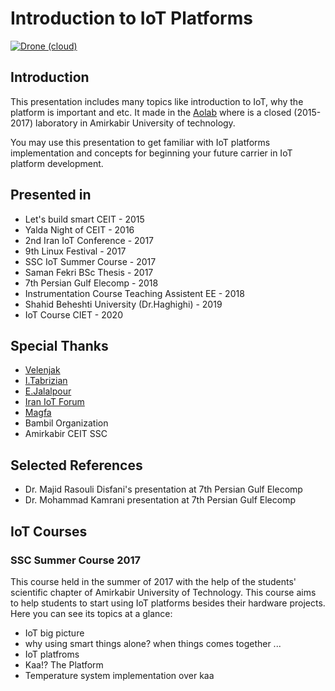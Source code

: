 # Introduction to IoT Platforms
[![Drone (cloud)](https://img.shields.io/drone/build/1995parham/Platform101.svg?style=flat-square&logo=drone)](https://cloud.drone.io/1995parham/Platform101)

## Introduction

This presentation includes many topics like introduction to IoT, why the platform is important and etc.
It made in the [Aolab](http://aolab.github.io/) where is a closed (2015-2017) laboratory in Amirkabir University of technology.

You may use this presentation to get familiar with IoT platforms implementation and concepts
for beginning your future carrier in IoT platform development.

## Presented in

- Let's build smart CEIT - 2015
- Yalda Night of CEIT - 2016
- 2nd Iran IoT Conference - 2017
- 9th Linux Festival - 2017
- SSC IoT Summer Course - 2017
- Saman Fekri BSc Thesis - 2017
- 7th Persian Gulf Elecomp - 2018
- Instrumentation Course Teaching Assistent EE - 2018
- Shahid Beheshti University (Dr.Haghighi) - 2019
- IoT Course CIET - 2020

## Special Thanks

- [Velenjak](https://en.wikipedia.org/wiki/Velenjak)
- [I.Tabrizian](https://github.com/tabrizian)
- [E.Jalalpour](http://ceit.aut.ac.ir/~jalalpour/)
- [Iran IoT Forum](http://www.iraniotforum.org/)
- [Magfa](https://magfa.com)
- Bambil Organization
- Amirkabir CEIT SSC

## Selected References
- Dr. Majid Rasouli Disfani's presentation at 7th Persian Gulf Elecomp
- Dr. Mohammad Kamrani presentation at 7th Persian Gulf Elecomp


## IoT Courses
### SSC Summer Course 2017
This course held in the summer of 2017 with the help of the students' scientific chapter of Amirkabir University of Technology.
This course aims to help students to start using IoT platforms besides their hardware projects. Here you can see its topics at a glance:

- IoT big picture
- why using smart things alone? when things comes together ...
- IoT platfroms
- Kaa!? The Platform
- Temperature system implementation over kaa

